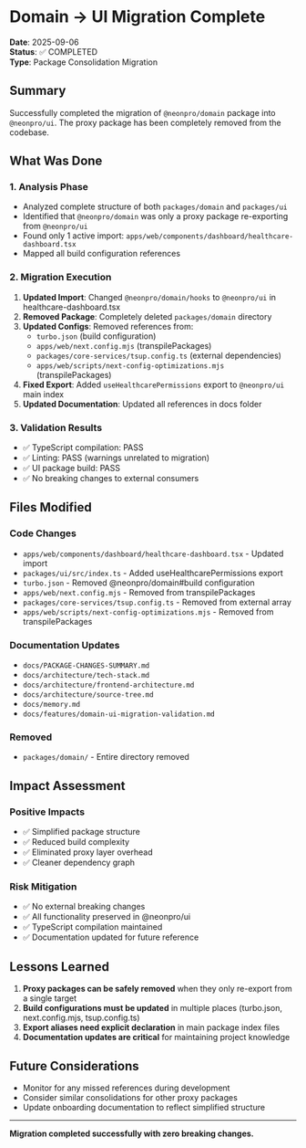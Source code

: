 # Domain → UI Migration Complete

**Date**: 2025-09-06\
**Status**: ✅ COMPLETED\
**Type**: Package Consolidation Migration

## Summary

Successfully completed the migration of `@neonpro/domain` package into `@neonpro/ui`. The proxy package has been completely removed from the codebase.

## What Was Done

### 1. Analysis Phase

- Analyzed complete structure of both `packages/domain` and `packages/ui`
- Identified that `@neonpro/domain` was only a proxy package re-exporting from `@neonpro/ui`
- Found only 1 active import: `apps/web/components/dashboard/healthcare-dashboard.tsx`
- Mapped all build configuration references

### 2. Migration Execution

1. **Updated Import**: Changed `@neonpro/domain/hooks` to `@neonpro/ui` in healthcare-dashboard.tsx
2. **Removed Package**: Completely deleted `packages/domain` directory
3. **Updated Configs**: Removed references from:
   - `turbo.json` (build configuration)
   - `apps/web/next.config.mjs` (transpilePackages)
   - `packages/core-services/tsup.config.ts` (external dependencies)
   - `apps/web/scripts/next-config-optimizations.mjs` (transpilePackages)
4. **Fixed Export**: Added `useHealthcarePermissions` export to `@neonpro/ui` main index
5. **Updated Documentation**: Updated all references in docs folder

### 3. Validation Results

- ✅ TypeScript compilation: PASS
- ✅ Linting: PASS (warnings unrelated to migration)
- ✅ UI package build: PASS
- ✅ No breaking changes to external consumers

## Files Modified

### Code Changes

- `apps/web/components/dashboard/healthcare-dashboard.tsx` - Updated import
- `packages/ui/src/index.ts` - Added useHealthcarePermissions export
- `turbo.json` - Removed @neonpro/domain#build configuration
- `apps/web/next.config.mjs` - Removed from transpilePackages
- `packages/core-services/tsup.config.ts` - Removed from external array
- `apps/web/scripts/next-config-optimizations.mjs` - Removed from transpilePackages

### Documentation Updates

- `docs/PACKAGE-CHANGES-SUMMARY.md`
- `docs/architecture/tech-stack.md`
- `docs/architecture/frontend-architecture.md`
- `docs/architecture/source-tree.md`
- `docs/memory.md`
- `docs/features/domain-ui-migration-validation.md`

### Removed

- `packages/domain/` - Entire directory removed

## Impact Assessment

### Positive Impacts

- ✅ Simplified package structure
- ✅ Reduced build complexity
- ✅ Eliminated proxy layer overhead
- ✅ Cleaner dependency graph

### Risk Mitigation

- ✅ No external breaking changes
- ✅ All functionality preserved in @neonpro/ui
- ✅ TypeScript compilation maintained
- ✅ Documentation updated for future reference

## Lessons Learned

1. **Proxy packages can be safely removed** when they only re-export from a single target
2. **Build configurations must be updated** in multiple places (turbo.json, next.config.mjs, tsup.config.ts)
3. **Export aliases need explicit declaration** in main package index files
4. **Documentation updates are critical** for maintaining project knowledge

## Future Considerations

- Monitor for any missed references during development
- Consider similar consolidations for other proxy packages
- Update onboarding documentation to reflect simplified structure

---

**Migration completed successfully with zero breaking changes.**

